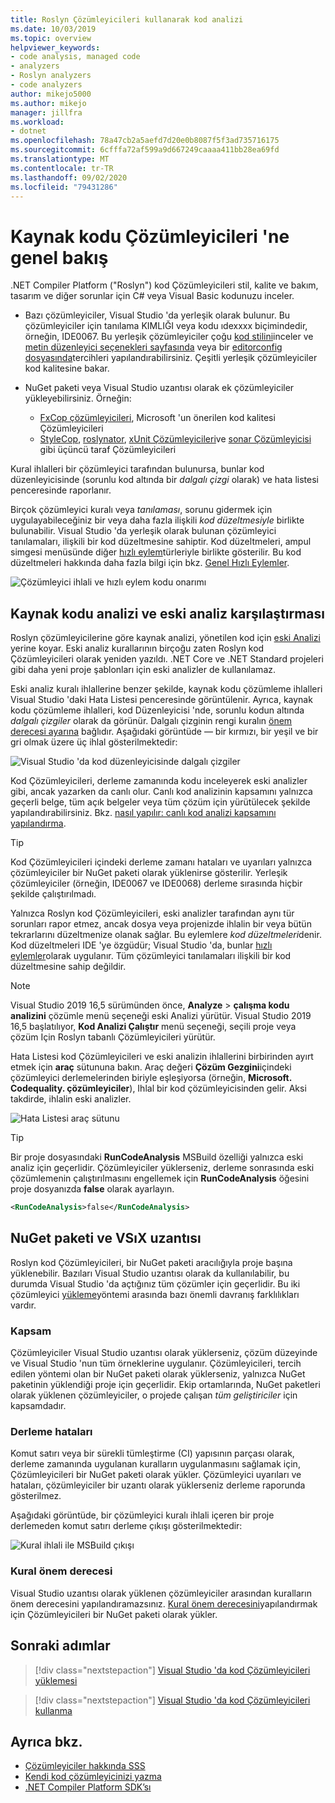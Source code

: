 ```yaml
---
title: Roslyn Çözümleyicileri kullanarak kod analizi
ms.date: 10/03/2019
ms.topic: overview
helpviewer_keywords:
- code analysis, managed code
- analyzers
- Roslyn analyzers
- code analyzers
author: mikejo5000
ms.author: mikejo
manager: jillfra
ms.workload:
- dotnet
ms.openlocfilehash: 78a47cb2a5aefd7d20e0b8087f5f3ad735716175
ms.sourcegitcommit: 6cfffa72af599a9d667249caaaa411bb28ea69fd
ms.translationtype: MT
ms.contentlocale: tr-TR
ms.lasthandoff: 09/02/2020
ms.locfileid: "79431286"
---
```

# <a name="overview-of-source-code-analyzers"></a>Kaynak kodu Çözümleyicileri 'ne genel bakış

.NET Compiler Platform ("Roslyn") kod Çözümleyicileri stil, kalite ve bakım, tasarım ve diğer sorunlar için C# veya Visual Basic kodunuzu inceler.

- Bazı çözümleyiciler, Visual Studio 'da yerleşik olarak bulunur. Bu çözümleyiciler için tanılama KIMLIĞI veya kodu ıdexxxx biçimindedir, örneğin, IDE0067. Bu yerleşik çözümleyiciler çoğu [kod stilini](../ide/code-styles-and-code-cleanup.md)inceler ve [metin düzenleyici seçenekleri sayfasında](../ide/code-styles-and-code-cleanup.md) veya bir [editorconfig dosyasında](../ide/editorconfig-code-style-settings-reference.md)tercihleri yapılandırabilirsiniz. Çeşitli yerleşik çözümleyiciler kod kalitesine bakar.

- NuGet paketi veya Visual Studio uzantısı olarak ek çözümleyiciler yükleyebilirsiniz. Örneğin:

  - [FxCop çözümleyicileri](../code-quality/install-fxcop-analyzers.md), Microsoft 'un önerilen kod kalitesi Çözümleyicileri
  - [StyleCop](https://www.nuget.org/packages/StyleCop.Analyzers/), [roslynator](https://www.nuget.org/packages/Roslynator.Analyzers/), [xUnit Çözümleyicileri](https://www.nuget.org/packages/xunit.analyzers/)ve [sonar Çözümleyicisi](https://www.nuget.org/packages/SonarAnalyzer.CSharp/) gibi üçüncü taraf Çözümleyicileri

Kural ihlalleri bir çözümleyici tarafından bulunursa, bunlar kod düzenleyicisinde (sorunlu kod altında bir *dalgalı çizgi* olarak) ve hata listesi penceresinde raporlanır.

Birçok çözümleyici kuralı veya *tanılaması*, sorunu gidermek için uygulayabileceğiniz bir veya daha fazla ilişkili *kod düzeltmesiyle* birlikte bulunabilir. Visual Studio 'da yerleşik olarak bulunan çözümleyici tanılamaları, ilişkili bir kod düzeltmesine sahiptir. Kod düzeltmeleri, ampul simgesi menüsünde diğer [hızlı eylem](../ide/quick-actions.md)türleriyle birlikte gösterilir. Bu kod düzeltmeleri hakkında daha fazla bilgi için bkz. [Genel Hızlı Eylemler](../ide/common-quick-actions.md).

![Çözümleyici ihlali ve hızlı eylem kodu onarımı](../code-quality/media/built-in-analyzer-code-fix.png)

## <a name="source-code-analysis-versus-legacy-analysis"></a>Kaynak kodu analizi ve eski analiz karşılaştırması

Roslyn çözümleyicilerine göre kaynak analizi, yönetilen kod için [eski Analizi](../code-quality/code-analysis-for-managed-code-overview.md) yerine koyar. Eski analiz kurallarının birçoğu zaten Roslyn kod Çözümleyicileri olarak yeniden yazıldı. .NET Core ve .NET Standard projeleri gibi daha yeni proje şablonları için eski analizler de kullanılamaz.

Eski analiz kuralı ihlallerine benzer şekilde, kaynak kodu çözümleme ihlalleri Visual Studio 'daki Hata Listesi penceresinde görüntülenir. Ayrıca, kaynak kodu çözümleme ihlalleri, kod Düzenleyicisi 'nde, sorunlu kodun altında *dalgalı çizgiler* olarak da görünür. Dalgalı çizginin rengi kuralın [önem derecesi ayarına](../code-quality/use-roslyn-analyzers.md#rule-severity) bağlıdır. Aşağıdaki görüntüde &mdash; bir kırmızı, bir yeşil ve bir gri olmak üzere üç ihlal gösterilmektedir:

![Visual Studio 'da kod düzenleyicisinde dalgalı çizgiler](media/diagnostics-severity-colors.png)

Kod Çözümleyicileri, derleme zamanında kodu inceleyerek eski analizler gibi, ancak yazarken da canlı olur. Canlı kod analizinin kapsamını yalnızca geçerli belge, tüm açık belgeler veya tüm çözüm için yürütülecek şekilde yapılandırabilirsiniz. Bkz. [nasıl yapılır: canlı kod analizi kapsamını yapılandırma](./configure-live-code-analysis-scope-managed-code.md).

> [!TIP]
> Kod Çözümleyicileri içindeki derleme zamanı hataları ve uyarıları yalnızca çözümleyiciler bir NuGet paketi olarak yüklenirse gösterilir. Yerleşik çözümleyiciler (örneğin, IDE0067 ve IDE0068) derleme sırasında hiçbir şekilde çalıştırılmadı.

Yalnızca Roslyn kod Çözümleyicileri, eski analizler tarafından aynı tür sorunları rapor etmez, ancak dosya veya projenizde ihlalin bir veya bütün tekrarlarını düzeltmenize olanak sağlar. Bu eylemlere *kod düzeltmeleri*denir. Kod düzeltmeleri IDE 'ye özgüdür; Visual Studio 'da, bunlar [hızlı eylemler](../ide/quick-actions.md)olarak uygulanır. Tüm çözümleyici tanılamaları ilişkili bir kod düzeltmesine sahip değildir.

> [!NOTE]
> Visual Studio 2019 16,5 sürümünden önce, **Analyze**  >  **çalışma kodu analizini** çözümle menü seçeneği eski Analizi yürütür. Visual Studio 2019 16,5 başlatılıyor, **Kod Analizi Çalıştır** menü seçeneği, seçili proje veya çözüm Için Roslyn tabanlı Çözümleyicileri yürütür.

Hata Listesi kod Çözümleyicileri ve eski analizin ihlallerini birbirinden ayırt etmek için **araç** sütununa bakın. Araç değeri **Çözüm Gezgini**içindeki çözümleyici derlemelerinden biriyle eşleşiyorsa (örneğin, **Microsoft. Codequality. çözümleyiciler**), Ihlal bir kod çözümleyicisinden gelir. Aksi takdirde, ihlalin eski analizler.

![Hata Listesi araç sütunu](media/code-analysis-tool-in-error-list.png)

> [!TIP]
> Bir proje dosyasındaki **RunCodeAnalysis** MSBuild özelliği yalnızca eski analiz için geçerlidir. Çözümleyiciler yüklerseniz, derleme sonrasında eski çözümlemenin çalıştırılmasını engellemek için **RunCodeAnalysis** öğesini proje dosyanızda **false** olarak ayarlayın.
>
> ```xml
> <RunCodeAnalysis>false</RunCodeAnalysis>
> ```

## <a name="nuget-package-versus-vsix-extension"></a>NuGet paketi ve VSıX uzantısı

Roslyn kod Çözümleyicileri, bir NuGet paketi aracılığıyla proje başına yüklenebilir. Bazıları Visual Studio uzantısı olarak da kullanılabilir, bu durumda Visual Studio 'da açtığınız tüm çözümler için geçerlidir. Bu iki çözümleyici [yükleme](../code-quality/install-roslyn-analyzers.md)yöntemi arasında bazı önemli davranış farklılıkları vardır.

### <a name="scope"></a>Kapsam

Çözümleyiciler Visual Studio uzantısı olarak yüklerseniz, çözüm düzeyinde ve Visual Studio 'nun tüm örneklerine uygulanır. Çözümleyicileri, tercih edilen yöntemi olan bir NuGet paketi olarak yüklerseniz, yalnızca NuGet paketinin yüklendiği proje için geçerlidir. Ekip ortamlarında, NuGet paketleri olarak yüklenen çözümleyiciler, o projede çalışan *tüm geliştiriciler* için kapsamdadır.

### <a name="build-errors"></a>Derleme hataları

Komut satırı veya bir sürekli tümleştirme (CI) yapısının parçası olarak, derleme zamanında uygulanan kuralların uygulanmasını sağlamak için, Çözümleyicileri bir NuGet paketi olarak yükler. Çözümleyici uyarıları ve hataları, çözümleyiciler bir uzantı olarak yüklerseniz derleme raporunda gösterilmez.

Aşağıdaki görüntüde, bir çözümleyici kuralı ihlali içeren bir proje derlemeden komut satırı derleme çıkışı gösterilmektedir:

![Kural ihlali ile MSBuild çıkışı](media/command-line-build-analyzers.png)

### <a name="rule-severity"></a>Kural önem derecesi

Visual Studio uzantısı olarak yüklenen çözümleyiciler arasından kuralların önem derecesini yapılandıramazsınız. [Kural önem derecesini](../code-quality/use-roslyn-analyzers.md#rule-severity)yapılandırmak için Çözümleyicileri bir NuGet paketi olarak yükler.

## <a name="next-steps"></a>Sonraki adımlar

> [!div class="nextstepaction"]
> [Visual Studio 'da kod Çözümleyicileri yüklemesi](../code-quality/install-roslyn-analyzers.md)

> [!div class="nextstepaction"]
> [Visual Studio 'da kod Çözümleyicileri kullanma](../code-quality/use-roslyn-analyzers.md)

## <a name="see-also"></a>Ayrıca bkz.

- [Çözümleyiciler hakkında SSS](analyzers-faq.md)
- [Kendi kod çözümleyicinizi yazma](../extensibility/getting-started-with-roslyn-analyzers.md)
- [.NET Compiler Platform SDK’sı](/dotnet/csharp/roslyn-sdk/)

